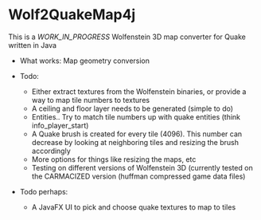 Wolf2QuakeMap4j
===============

This is a _WORK_IN_PROGRESS_ Wolfenstein 3D map converter for Quake written in Java

+ What works:
  Map geometry conversion
  
- Todo:
  - Either extract textures from the Wolfenstein binaries, or provide a way to map tile numbers to textures
  - A ceiling and floor layer needs to be generated (simple to do)
  - Entities.. Try to match tile numbers up with quake entities (think info_player_start)
  - A Quake brush is created for every tile (4096).  This number can decrease by looking at neighboring tiles and resizing the
    brush accordingly
  - More options for things like resizing the maps, etc
  - Testing on different versions of Wolfenstein 3D (currently tested on the CARMACIZED version (huffman compressed game data files)
  
- Todo perhaps:
  - A JavaFX UI to pick and choose quake textures to map to tiles
